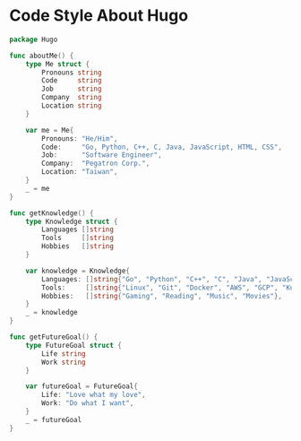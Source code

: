 # Code Style About Hugo


```go
package Hugo

func aboutMe() {
    type Me struct {
        Pronouns string
        Code     string
        Job      string
        Company  string
        Location string
    }

    var me = Me{
        Pronouns: "He/Him",
        Code:     "Go, Python, C++, C, Java, JavaScript, HTML, CSS",
        Job:      "Software Engineer",
        Company:  "Pegatron Corp.",
        Location: "Taiwan",
    }
    _ = me
}

func getKnowledge() {
    type Knowledge struct {
        Languages []string
        Tools     []string
        Hobbies   []string
    }

    var knowledge = Knowledge{
        Languages: []string{"Go", "Python", "C++", "C", "Java", "JavaScript", "HTML", "CSS"},
        Tools:     []string{"Linux", "Git", "Docker", "AWS", "GCP", "Kubernetes", "CI/CD"},
        Hobbies:   []string{"Gaming", "Reading", "Music", "Movies"},
    }
    _ = knowledge
}

func getFutureGoal() {
    type FutureGoal struct {
        Life string
        Work string
    }

    var futureGoal = FutureGoal{
        Life: "Love what my love",
        Work: "Do what I want",
    }
    _ = futureGoal
}
```


<!-- ```ts
public sealed class About : Me {
    private const string MY_DREAM = "To be a Fullstack Developer.";
    private const string MY_QUOTE = "It is no use doing what you like; you have got to like what you do."

    public object GetCurrentWorkplace() {
        return new {
            Workplace = new {
                Company = "Thoughtworks",
                Position = "China"
            }
        };
    }

    public IEnumerable<string> GetDailyKnowledge() {
        return new[] {
            "C#", "ASP.NET Core", "WPF", "UWP",
            "React.js", "Vue.js", "HTML", "JavaScript", "CSS",
            "SQL Server", "Oracle", "MySQL",
            "Nginx", "IIS", "Powershell", "Python",
            "Windows", "Ubuntu", "MacOS",
            "Azure Devops", "Github Action", "CI&CD",
            "TDD", "DDD"
        };
    }

    public IDictionary<string, string> GetFutureGoal() {
        return new Dictionary<string, string>() {
            { "Life", "Love what my love" },
            { "Work", "Do what I want" }
        };
    }
}
``` -->
